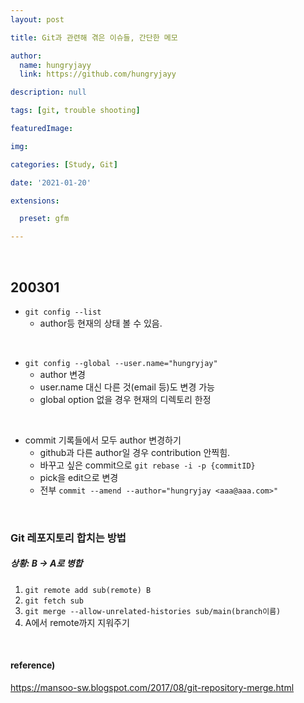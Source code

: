 ```yaml
---
layout: post

title: Git과 관련해 겪은 이슈들, 간단한 메모

author: 
  name: hungryjayy
  link: https://github.com/hungryjayy

description: null

tags: [git, trouble shooting]

featuredImage: 

img: 

categories: [Study, Git]

date: '2021-01-20'

extensions:

  preset: gfm

---
```


<br>

## 200301

* `git config --list` 
  * author등 현재의 상태 볼 수 있음.

<br>

* `git config --global --user.name="hungryjay"`
  * author 변경
  * user.name 대신 다른 것(email 등)도 변경 가능
  * global option 없을 경우 현재의 디렉토리 한정

<br>

* commit 기록들에서 모두 author 변경하기
  * github과 다른 author일 경우 contribution 안찍힘.
  * 바꾸고 싶은 commit으로 `git rebase -i -p {commitID}`
  * pick을 edit으로 변경
  * 전부  `commit --amend --author="hungryjay <aaa@aaa.com>"`

<br>

### Git 레포지토리 합치는 방법

##### 상황: B -> A로 병합

1. `git remote add sub(remote) B`
2. `git fetch sub`
3. `git merge --allow-unrelated-histories sub/main(branch이름)`
4. A에서 remote까지 지워주기

<br>

#### reference)

https://mansoo-sw.blogspot.com/2017/08/git-repository-merge.html